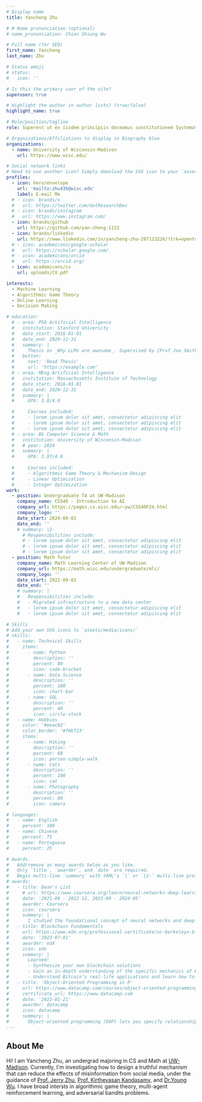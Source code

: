 ```yaml
---
# Display name
title: Yancheng Zhu

# # Name pronunciation (optional)
# name_pronunciation: Chien Shiung Wu

# Full name (for SEO)
first_name: Yancheng
last_name: Zhu

# Status emoji
# status:
#   icon: ''

# Is this the primary user of the site?
superuser: true

# Highlight the author in author lists? (true/false)
highlight_name: true

# Role/position/tagline
role: Superest ut ex iisdem principiis doceamus constitutionem Systematis Mundani.

# Organizations/Affiliations to display in Biography blox
organizations:
  - name: University of Wisconsin-Madison
    url: https://www.wisc.edu/

# Social network links
# Need to use another icon? Simply download the SVG icon to your `assets/media/icons/` folder.
profiles:
  - icon: hero/envelope
    url: 'mailto:zhu436@wisc.edu'
    label: E-mail Me
  # - icon: brands/x
  #   url: https://twitter.com/GetResearchDev
  # - icon: brands/instagram
  #   url: https://www.instagram.com/
  - icon: brands/github
    url: https://github.com/yan-cheng-1113
  - icon: brands/linkedin
    url: https://www.linkedin.com/in/yancheng-zhu-297123226/?trk=opento_sprofile_goalscard
  # - icon: academicons/google-scholar
  #   url: https://scholar.google.com/
  # - icon: academicons/orcid
  #   url: https://orcid.org/
  - icon: academicons/cv
    url: uploads/CV.pdf

interests:
  - Machine Learning
  - Algorithmic Game Theory
  - Online Learning
  - Decision Making

# education:
  # - area: PhD Artificial Intelligence
  #   institution: Stanford University
  #   date_start: 2016-01-01
  #   date_end: 2020-12-31
  #   summary: |
  #     Thesis on _Why LLMs are awesome_. Supervised by [Prof Joe Smith](https://example.com). Presented papers at 5 IEEE conferences with the contributions being published in 2 Springer journals.
  #   button:
  #     text: 'Read Thesis'
  #     url: 'https://example.com'
  # - area: MEng Artificial Intelligence
  #   institution: Massachusetts Institute of Technology
  #   date_start: 2016-01-01
  #   date_end: 2020-12-31
  #   summary: |
  #     GPA: 3.8/4.0

  #     Courses included:
  #     - lorem ipsum dolor sit amet, consectetur adipiscing elit
  #     - lorem ipsum dolor sit amet, consectetur adipiscing elit
  #     - lorem ipsum dolor sit amet, consectetur adipiscing elit
  # - area: BS Computer Science & Math
  #   institution: University of Wisconsin-Madison
  #   # year: 2024
  #   summary: |
  #     GPA: 3.97/4.0
      
  #     Courses included:
  #     - Algorithmic Game Theory & Mechanism Design
  #     - Linear Optimization
  #     - Integer Optimization
work:
  - position: Undergraduate TA at UW-Madison
    company_name: CS540 - Introduction to AI
    company_url: https://pages.cs.wisc.edu/~yw/CS540F24.html
    company_logo: ''
    date_start: 2024-09-01
    date_end: ''
    # summary: |2-
      # Responsibilities include:
      # - lorem ipsum dolor sit amet, consectetur adipiscing elit
      # - lorem ipsum dolor sit amet, consectetur adipiscing elit
      # - lorem ipsum dolor sit amet, consectetur adipiscing elit
  - position: Math Tutor
    company_name: Math Learning Center of UW-Madison
    company_url: https://math.wisc.edu/undergraduate/mlc/
    company_logo: ''
    date_start: 2022-09-01
    date_end: ''
    # summary: |
    #   Responsibilities include:
    #   - Migrated infrastructure to a new data center
    #   - lorem ipsum dolor sit amet, consectetur adipiscing elit
    #   - lorem ipsum dolor sit amet, consectetur adipiscing elit

# Skills
# Add your own SVG icons to `assets/media/icons/`
# skills:
#   - name: Technical Skills
#     items:
#       - name: Python
#         description: ''
#         percent: 80
#         icon: code-bracket
#       - name: Data Science
#         description: ''
#         percent: 100
#         icon: chart-bar
#       - name: SQL
#         description: ''
#         percent: 40
#         icon: circle-stack
#   - name: Hobbies
#     color: '#eeac02'
#     color_border: '#f0bf23'
#     items:
#       - name: Hiking
#         description: ''
#         percent: 60
#         icon: person-simple-walk
#       - name: Cats
#         description: ''
#         percent: 100
#         icon: cat
#       - name: Photography
#         description: ''
#         percent: 80
#         icon: camera

# languages:
#   - name: English
#     percent: 100
#   - name: Chinese
#     percent: 75
#   - name: Portuguese
#     percent: 25

# Awards.
#   Add/remove as many awards below as you like.
#   Only `title`, `awarder`, and `date` are required.
#   Begin multi-line `summary` with YAML's `|` or `|2-` multi-line prefix and indent 2 spaces below.
# awards:
#   - title: Dean's List
#     # url: https://www.coursera.org/learn/neural-networks-deep-learning
#     date: '2021-09 - 2022-12, 2023-09 - 2024-05'
#     awarder: Coursera
#     icon: coursera
#     summary: |
#       I studied the foundational concept of neural networks and deep learning. By the end, I was familiar with the significant technological trends driving the rise of deep learning; build, train, and apply fully connected deep neural networks; implement efficient (vectorized) neural networks; identify key parameters in a neural network’s architecture; and apply deep learning to your own applications.
#   - title: Blockchain Fundamentals
#     url: https://www.edx.org/professional-certificate/uc-berkeleyx-blockchain-fundamentals
#     date: '2023-07-01'
#     awarder: edX
#     icon: edx
#     summary: |
#       Learned:
#       - Synthesize your own blockchain solutions
#       - Gain an in-depth understanding of the specific mechanics of Bitcoin
#       - Understand Bitcoin’s real-life applications and learn how to attack and destroy Bitcoin, Ethereum, smart contracts and Dapps, and alternatives to Bitcoin’s Proof-of-Work consensus algorithm
#   - title: 'Object-Oriented Programming in R'
#     url: https://www.datacamp.com/courses/object-oriented-programming-with-s3-and-r6-in-r
#     certificate_url: https://www.datacamp.com
#     date: '2023-01-21'
#     awarder: datacamp
#     icon: datacamp
#     summary: |
#       Object-oriented programming (OOP) lets you specify relationships between functions and the objects that they can act on, helping you manage complexity in your code. This is an intermediate level course, providing an introduction to OOP, using the S3 and R6 systems. S3 is a great day-to-day R programming tool that simplifies some of the functions that you write. R6 is especially useful for industry-specific analyses, working with web APIs, and building GUIs.
---
```


## About Me

Hi! I am Yancheng Zhu, an undergrad majoring in CS and Math at [UW-Madison](https://www.wisc.edu/). Currently, I'm investigating how to design a truthful mechanism that can reduce the effects of misinformation from social media, under the guidance of [Prof. Jerry Zhu](https://pages.cs.wisc.edu/~jerryzhu/), [Prof. Kirthevasan Kandasamy](https://pages.cs.wisc.edu/~kandasamy/), and [Dr.Young Wu](https://pages.cs.wisc.edu/~yw/). I have broad intersts in algorithmic game theory, multi-agent reinforcement learning, and adversarial bandits problems.